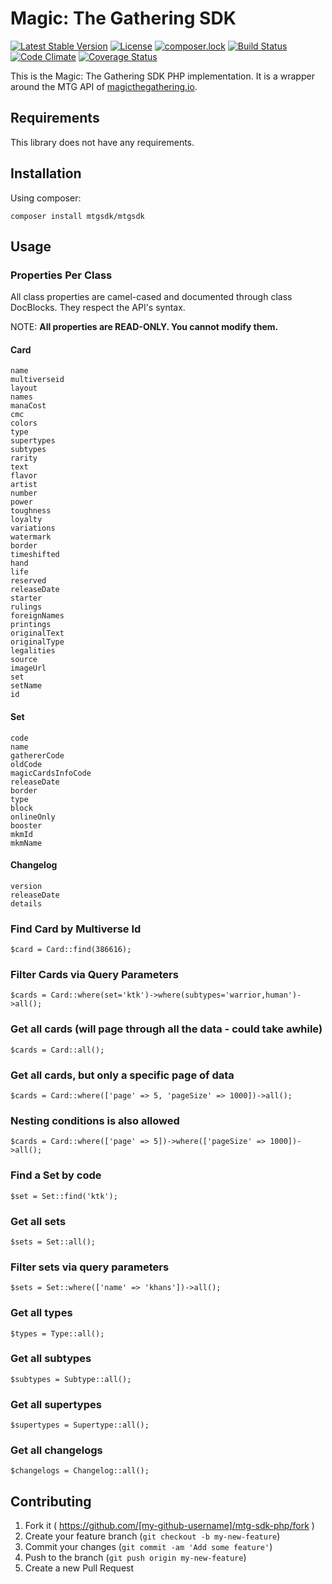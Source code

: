# Magic: The Gathering SDK

[![Latest Stable Version](https://poser.pugx.org/mtgsdk/mtgsdk/v/stable)](https://packagist.org/packages/mtgsdk/mtgsdk)
[![License](https://poser.pugx.org/mtgsdk/mtgsdk/license)](https://packagist.org/packages/mtgsdk/mtgsdk)
[![composer.lock](https://poser.pugx.org/mtgsdk/mtgsdk/composerlock)](https://packagist.org/packages/mtgsdk/mtgsdk)
[![Build Status](https://travis-ci.org/guiwoda/mtg-sdk-php.svg?branch=master)](https://travis-ci.org/guiwoda/mtg-sdk-php)
[![Code Climate](https://codeclimate.com/github/guiwoda/mtg-sdk-php/badges/gpa.svg)](https://codeclimate.com/github/guiwoda/mtg-sdk-php)
[![Coverage Status](https://coveralls.io/repos/github/guiwoda/mtg-sdk-php/badge.svg?branch=master)](https://coveralls.io/github/guiwoda/mtg-sdk-php?branch=master)

This is the Magic: The Gathering SDK PHP implementation. It is a wrapper around the MTG API of [magicthegathering.io](http://magicthegathering.io/).

## Requirements
This library does not have any requirements.

## Installation

Using composer:

    composer install mtgsdk/mtgsdk

## Usage

### Properties Per Class

All class properties are camel-cased and documented through class DocBlocks.
They respect the API's syntax.

NOTE: **All properties are READ-ONLY. You cannot modify them.**

#### Card

    name
    multiverseid
    layout
    names
    manaCost
    cmc
    colors
    type
    supertypes
    subtypes
    rarity
    text
    flavor
    artist
    number
    power
    toughness
    loyalty
    variations
    watermark
    border
    timeshifted
    hand
    life
    reserved
    releaseDate
    starter
    rulings
    foreignNames
    printings
    originalText
    originalType
    legalities
    source
    imageUrl
    set
    setName
    id

#### Set

    code
    name
    gathererCode
    oldCode
    magicCardsInfoCode
    releaseDate
    border
    type
    block
    onlineOnly
    booster
    mkmId
    mkmName

#### Changelog

    version
    releaseDate
    details
    
### Find Card by Multiverse Id

    $card = Card::find(386616);
    
### Filter Cards via Query Parameters

    $cards = Card::where(set='ktk')->where(subtypes='warrior,human')->all();
    
### Get all cards (will page through all the data - could take awhile)

    $cards = Card::all();
    
### Get all cards, but only a specific page of data

    $cards = Card::where(['page' => 5, 'pageSize' => 1000])->all();
    
### Nesting conditions is also allowed

    $cards = Card::where(['page' => 5])->where(['pageSize' => 1000])->all();
    
### Find a Set by code

    $set = Set::find('ktk');
    
### Get all sets

    $sets = Set::all();
    
### Filter sets via query parameters

    $sets = Set::where(['name' => 'khans'])->all();
    
### Get all types

    $types = Type::all();
    
### Get all subtypes

    $subtypes = Subtype::all();
    
### Get all supertypes

    $supertypes = Supertype::all();
    
### Get all changelogs

    $changelogs = Changelog::all();
    
## Contributing

1. Fork it ( https://github.com/[my-github-username]/mtg-sdk-php/fork )
2. Create your feature branch (`git checkout -b my-new-feature`)
3. Commit your changes (`git commit -am 'Add some feature'`)
4. Push to the branch (`git push origin my-new-feature`)
5. Create a new Pull Request